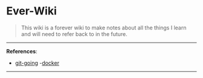 # Ever-Wiki

> This wiki is a forever wiki to make notes about all the things I learn and will need to refer back to in the future. 

---
**References**:
* [git-going](https://github.com/cyber-mint/git-going)
-[docker](devops/docker.md)
---


